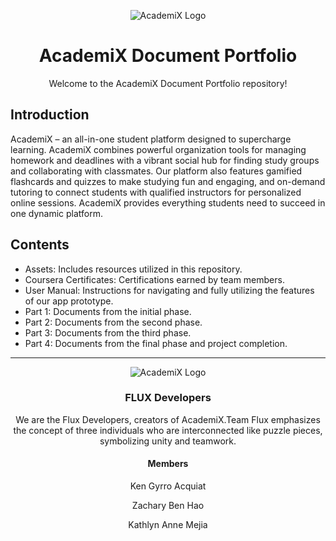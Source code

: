 <p align="center">
  <img src="https://github.com/kthymia/CS152-Portfolio/assets/160714262/4a0c41e8-c65e-4c2e-8693-5b7720d087cc" alt="AcademiX Logo" />
</p>

<h1 align="center">AcademiX Document Portfolio</h1>

<p align="center">Welcome to the AcademiX Document Portfolio repository!</p>

## Introduction
AcademiX – an all-in-one student platform designed to supercharge learning. AcademiX combines powerful organization tools for managing homework and deadlines with a vibrant social hub for finding study groups and collaborating with classmates. Our platform also features gamified flashcards and quizzes to make studying fun and engaging, and on-demand tutoring to connect students with qualified instructors for personalized online sessions. AcademiX provides everything students need to succeed in one dynamic platform.

## Contents
- Assets: Includes resources utilized in this repository.
- Coursera Certificates: Certifications earned by team members.
- User Manual: Instructions for navigating and fully utilizing the features of our app prototype.
- Part 1: Documents from the initial phase.
- Part 2: Documents from the second phase.
- Part 3: Documents from the third phase.
- Part 4: Documents from the final phase and project completion.

---
  
<p align="center">
  <img src="https://github.com/kthymia/CS152-Portfolio/assets/160714262/e6123f20-9767-4c1e-921f-65b7e926a5a3" alt="AcademiX Logo" />
</p>
<h3 align="center">FLUX Developers</h3>
<p align="center">We are the Flux Developers, creators of AcademiX.Team Flux emphasizes the concept of three individuals who are 
  interconnected like puzzle pieces, symbolizing unity and teamwork.</p>

<h4 align="center">Members</h4>
<p align="center">Ken Gyrro Acquiat</p>
<p align="center">Zachary Ben Hao</p>
<p align="center">Kathlyn Anne Mejia</p>
